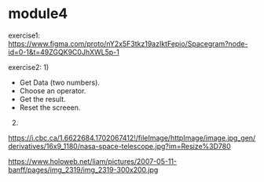 # module4
exercise1:
https://www.figma.com/proto/nY2x5F3tkz19azIktFepio/Spacegram?node-id=0-1&t=49ZGQK9C0JhXWL5p-1

exercise2:
1) 
- Get Data (two numbers).
- Choose an operator.
- Get the result.
- Reset the screeen.

2) 
https://i.cbc.ca/1.6622684.1702067412!/fileImage/httpImage/image.jpg_gen/derivatives/16x9_1180/nasa-space-telescope.jpg?im=Resize%3D780

https://www.holoweb.net/liam/pictures/2007-05-11-banff/pages/img_2319/img_2319-300x200.jpg
